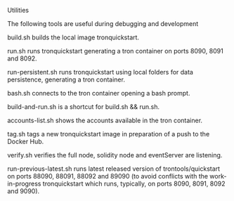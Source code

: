 Utilities

The following tools are useful during debugging and development

build.sh builds the local image tronquickstart.

run.sh runs tronquickstart generating a tron container on ports 8090, 8091 and 8092.

run-persistent.sh runs tronquickstart using local folders for data persistence, generating a tron container.

bash.sh connects to the tron container opening a bash prompt.

build-and-run.sh is a shortcut for build.sh && run.sh.

accounts-list.sh shows the accounts available in the tron container.

tag.sh tags a new tronquickstart image in preparation of a push to the Docker Hub.

verify.sh verifies the full node, solidity node and eventServer are listening.

run-previous-latest.sh runs latest released version of trontools/quickstart on ports 88090, 88091, 88092 and 89090 (to avoid conflicts with the work-in-progress tronquickstart which runs, typically, on ports 8090, 8091, 8092 and 9090).